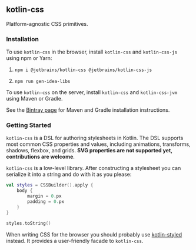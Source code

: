 ## kotlin-css

Platform-agnostic CSS primitives.

### Installation

To use `kotlin-css` in the browser, install `kotlin-css` and `kotlin-css-js` using npm or Yarn:

1. `npm i @jetbrains/kotlin-css @jetbrains/kotlin-css-js`

2. `npm run gen-idea-libs` 

To use `kotlin-css` on the server, install `kotlin-css` and `kotlin-css-jvm` using Maven or Gradle.

See the [Bintray page](https://bintray.com/kotlin/kotlin-js-wrappers/kotlin-css) for Maven and Gradle installation 
instructions.

### Getting Started

`kotlin-css` is a DSL for authoring stylesheets in Kotlin. The DSL supports most common CSS properties and values, 
including animations, transforms, shadows, flexbox, and grids. **SVG properties are not supported yet, 
contributions are welcome**.

`kotlin-css` is a low-level library. After constructing a stylesheet you can serialize it into a string and do with it 
as you please:

```kotlin
val styles = CSSBuilder().apply {
    body {
        margin = 0.px
        padding = 0.px
    }
}

styles.toString()
```

When writing CSS for the browser you should probably use 
[kotlin-styled](https://github.com/JetBrains/kotlin-wrappers/tree/master/kotlin-styled) instead. It provides a 
user-friendly facade to `kotlin-css`.